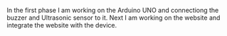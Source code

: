 In the first phase I am working on the Arduino UNO and connectiong the buzzer and Ultrasonic sensor to it.
Next I am working on the website and integrate the website with the device.
